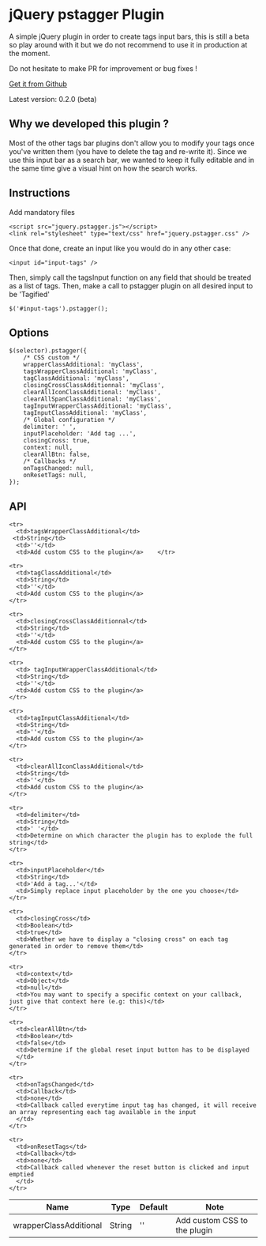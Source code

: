 # jQuery pstagger Plugin

A simple jQuery plugin in order to create tags input bars, this is still a beta so play around with it but we do not recommend to use it in production at the moment.

Do not hesitate to make PR for improvement or bug fixes !

[Get it from Github](https://github.com/PrestaShop/pstagger)

Latest version: 0.2.0 (beta)


## Why we developed this plugin ?

Most of the other tags bar plugins don't allow you to modify your tags once you've written them (you have to delete the tag and re-write it).
Since we use this input bar as a search bar, we wanted to keep it fully editable and in the same time give a visual hint on how the search works.

## Instructions

Add mandatory files

	<script src="jquery.pstagger.js"></script>
	<link rel="stylesheet" type="text/css" href="jquery.pstagger.css" />

Once that done, create an input like you would do in any other case:

	<input id="input-tags" />

Then, simply call the tagsInput function on any field that should be treated as
a list of tags.
Then, make a call to pstagger plugin on all desired input to be 'Tagified'

	$('#input-tags').pstagger();

## Options

	$(selector).pstagger({
		/* CSS custom */
        wrapperClassAdditional: 'myClass',
        tagsWrapperClassAdditional: 'myClass',
        tagClassAdditional: 'myClass',
        closingCrossClassAdditionnal: 'myClass',
        clearAllIconClassAdditional: 'myClass',
        clearAllSpanClassAdditional: 'myClass',
        tagInputWrapperClassAdditional: 'myClass',
        tagInputClassAdditional: 'myClass',
        /* Global configuration */
        delimiter: ' ',
        inputPlaceholder: 'Add tag ...',
        closingCross: true,
        context: null,
        clearAllBtn: false,
        /* Callbacks */
        onTagsChanged: null,
        onResetTags: null,
	});

## API

<table>
  <thead>
    <tr>
      <th>Name</th>
      <th>Type</th>
      <th>Default</th>
      <th>Note</th>
    </tr>
  </thead>
  <tbody>
    <tr>
      <td>wrapperClassAdditional</td>
      <td>String</td>
      <td>''</td>
      <td>Add custom CSS to the plugin</a>
      </td>
    </tr>

    <tr>
      <td>tagsWrapperClassAdditional</td>
     <td>String</td>
      <td>''</td>
      <td>Add custom CSS to the plugin</a>    </tr>

    <tr>
      <td>tagClassAdditional</td>
      <td>String</td>
      <td>''</td>
      <td>Add custom CSS to the plugin</a>
    </tr>

    <tr>
      <td>closingCrossClassAdditionnal</td>
      <td>String</td>
      <td>''</td>
      <td>Add custom CSS to the plugin</a>
    </tr>

    <tr>
      <td> tagInputWrapperClassAdditional</td>
      <td>String</td>
      <td>''</td>
      <td>Add custom CSS to the plugin</a>
    </tr>

    <tr>
      <td>tagInputClassAdditional</td>
      <td>String</td>
      <td>''</td>
      <td>Add custom CSS to the plugin</a>
    </tr>

    <tr>
      <td>clearAllIconClassAdditional</td>
      <td>String</td>
      <td>''</td>
      <td>Add custom CSS to the plugin</a>    
    </tr>

    <tr>
      <td>delimiter</td>
      <td>String</td>
      <td>' '</td>
      <td>Determine on which character the plugin has to explode the full string</td>
    </tr>

    <tr>
      <td>inputPlaceholder</td>
      <td>String</td>
      <td>'Add a tag...'</td>
      <td>Simply replace input placeholder by the one you choose</td>
    </tr>

    <tr>
      <td>closingCross</td>
      <td>Boolean</td>
      <td>true</td>
      <td>Whether we have to display a "closing cross" on each tag generated in order to remove them</td>
    </tr>

    <tr>
      <td>context</td>
      <td>Object</td>
      <td>null</td>
      <td>You may want to specify a specific context on your callback, just give that context here (e.g: this)</td>
    </tr>

    <tr>
      <td>clearAllBtn</td>
      <td>Boolean</td>
      <td>false</td>
      <td>Determine if the global reset input button has to be displayed
      </td>
    </tr>

    <tr>
      <td>onTagsChanged</td>
      <td>Callback</td>
      <td>none</td>
      <td>Callback called everytime input tag has changed, it will receive an array representing each tag available in the input
      </td>
    </tr>

    <tr>
      <td>onResetTags</td>
      <td>Callback</td>
      <td>none</td>
      <td>Callback called whenever the reset button is clicked and input emptied
      </td>
    </tr>

  </tbody>
</table>
